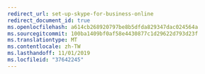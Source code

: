 ```yaml
---
redirect_url: set-up-skype-for-business-online
redirect_document_id: true
ms.openlocfilehash: a614cb268920797be8b5dfda829347dac024564a
ms.sourcegitcommit: 100ba1409bf0af58e4430877c1d29622d793d23f
ms.translationtype: MT
ms.contentlocale: zh-TW
ms.lasthandoff: 11/01/2019
ms.locfileid: "37642245"
---
```

